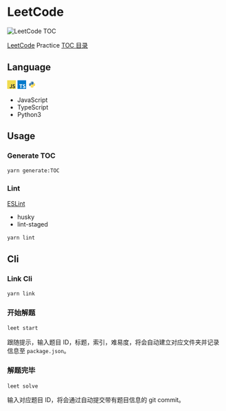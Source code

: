 # LeetCode

![LeetCode TOC](https://github.com/YunYouJun/LeetCode/workflows/LeetCode%20TOC/badge.svg)

[LeetCode](https://leetcode-cn.com) Practice [TOC 目录](https://yunyoujun.cn/LeetCode/)

## Language

<code><img height="20" src="https://raw.githubusercontent.com/github/explore/80688e429a7d4ef2fca1e82350fe8e3517d3494d/topics/javascript/javascript.png"></code>
<code><img height="20" src="https://raw.githubusercontent.com/github/explore/80688e429a7d4ef2fca1e82350fe8e3517d3494d/topics/typescript/typescript.png"></code>
<code><img height="20" src="https://raw.githubusercontent.com/github/explore/80688e429a7d4ef2fca1e82350fe8e3517d3494d/topics/python/python.png"></code>

- JavaScript
- TypeScript
- Python3

## Usage

### Generate TOC

```sh
yarn generate:TOC
```

### Lint

[ESLint](https://eslint.org/)

- husky
- lint-staged

```sh
yarn lint
```

## Cli

### Link Cli

```sh
yarn link
```

### 开始解题

```sh
leet start
```

跟随提示，输入题目 ID，标题，索引，难易度，将会自动建立对应文件夹并记录信息至 `package.json`。

### 解题完毕

```sh
leet solve
```

输入对应题目 ID，将会通过自动提交带有题目信息的 git commit。
